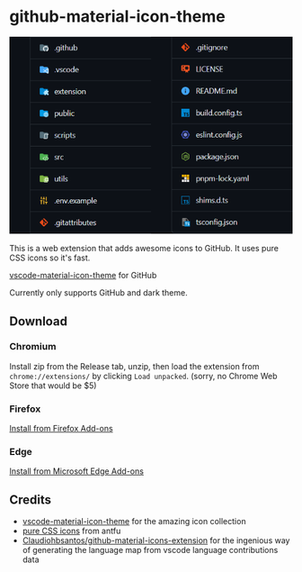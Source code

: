 # github-material-icon-theme

![icons](/public/icons.png)

This is a web extension that adds awesome icons to GitHub.
It uses pure CSS icons so it's fast.

[vscode-material-icon-theme](https://github.com/PKief/vscode-material-icon-theme) for GitHub

Currently only supports GitHub and dark theme.

## Download

### Chromium

Install zip from the Release tab, unzip, then load the extension from `chrome://extensions/` by clicking `Load unpacked`. (sorry, no Chrome Web Store that would be $5)

### Firefox

[Install from Firefox Add-ons](https://addons.mozilla.org/en-US/firefox/addon/github-material-icon-theme/)

### Edge

[Install from Microsoft Edge Add-ons](https://microsoftedge.microsoft.com/addons/detail/githubmaterialiconthem/mladkedehngimbnkhcbjamaldmjcneaa)

## Credits

- [vscode-material-icon-theme](https://github.com/PKief/vscode-material-icon-theme) for the amazing icon collection
- [pure CSS icons](https://antfu.me/posts/icons-in-pure-css) from antfu
- [Claudiohbsantos/github-material-icons-extension](https://github.com/Claudiohbsantos/github-material-icons-extension) for the ingenious way of generating the language map from vscode language contributions data
